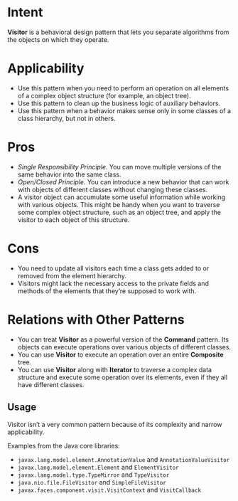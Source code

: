 # Intent
**Visitor** is a behavioral design pattern that lets you separate algorithms from the objects on which they operate.

# Applicability
* Use this pattern when you need to perform an operation on all elements of a complex object structure (for example, an object tree).
* Use this pattern to clean up the business logic of auxiliary behaviors.
* Use this pattern when a behavior makes sense only in some classes of a class hierarchy, but not in others.

# Pros
* _Single Responsibility Principle_. You can move multiple versions of the same behavior into the same class.
* _Open/Closed Principle_. You can introduce a new behavior that can work with objects of different classes without changing these classes.
* A visitor object can accumulate some useful information while working with various objects. This might be handy when you want to traverse some complex object structure, such as an object tree, and apply the visitor to each object of this structure.

# Cons
* You need to update all visitors each time a class gets added to or removed from the element hierarchy.
* Visitors might lack the necessary access to the private fields and methods of the elements that they’re supposed to work with.

# Relations with Other Patterns
* You can treat **Visitor** as a powerful version of the **Command** pattern. Its objects can execute operations over various objects of different classes.
* You can use **Visitor** to execute an operation over an entire **Composite** tree.
* You can use **Visitor** along with **Iterator** to traverse a complex data structure and execute some operation over its elements, even if they all have different classes.


## Usage
Visitor isn’t a very common pattern because of its complexity and narrow applicability.

Examples from the Java core libraries:
* `javax.lang.model.element.AnnotationValue` and `AnnotationValueVisitor`
* `javax.lang.model.element.Element` and `ElementVisitor`
* `javax.lang.model.type.TypeMirror` and `TypeVisitor`
* `java.nio.file.FileVisitor` and `SimpleFileVisitor`
* `javax.faces.component.visit.VisitContext` and `VisitCallback`

